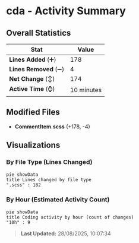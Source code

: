 # cda - Activity Summary 

## Overall Statistics

| Stat                   | Value                                                             |
| ---------------------- | ----------------------------------------------------------------- |
| **Lines Added** (➕)   | 178                                          |
| **Lines Removed** (➖) | 4                                        |
| **Net Change** (↕)    | 174                |
| **Active Time** (⌚)   | 10 minutes |


## Modified Files
- **CommentItem.scss** (+178, -4)

## Visualizations

### By File Type (Lines Changed)

```mermaid
pie showData
title Lines changed by file type
".scss" : 182
```

### By Hour (Estimated Activity Count)

```mermaid
pie showData
title Coding activity by hour (count of changes)
"10h" : 9
```


> **Last Updated:** 28/08/2025, 10:07:34